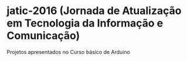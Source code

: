 # jatic-2016 (Jornada de Atualização em Tecnologia da Informação e Comunicação)

Projetos apresentados no Curso básico de Arduino
